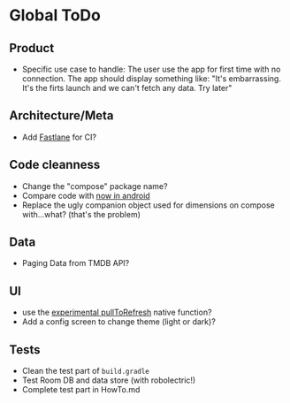 # Global ToDo

## Product
* Specific use case to handle: The user use the app for first time with no connection. The app should display something like: "It's embarrassing. It's the firts launch and we can't fetch any data. Try later" 

## Architecture/Meta
* Add [Fastlane](https://docs.fastlane.tools/getting-started/android/setup/) for CI?

## Code cleanness
* Change the "compose" package name?
* Compare code with [now in android](https://github.com/android/nowinandroid)
* Replace the ugly companion object used for dimensions on compose with...what? (that's the problem)

## Data
* Paging Data from TMDB API?

## UI
* use the [experimental pullToRefresh](https://developer.android.com/reference/kotlin/androidx/compose/material/pullrefresh/package-summary#(androidx.compose.ui.Modifier).pullRefresh(androidx.compose.material.pullrefresh.PullRefreshState,kotlin.Boolean)) native function? 
* Add a config screen to change theme (light or dark)?

## Tests
* Clean the test part of `build.gradle`
* Test Room DB and data store (with robolectric!)
* Complete test part in HowTo.md








 